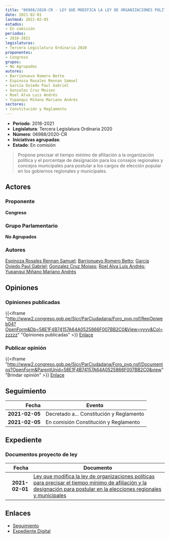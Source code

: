 ```yaml
---
title: "06988/2020-CR - LEY QUE MODIFICA LA LEY DE ORGANIZACIONES POLÍTICAS PARA PRECISAR EL TIEMPO MÍNIMO DE AFILIACIÓN Y LA DESIGNACIÓN PARA POSTULAR EN LAS ELECCIONES REGIONALES Y MUNICIPALES"
date: 2021-02-01
lastmod: 2021-02-05
estados:
- En comisión
periodos:
- 2016-2021
legislaturas:
- Tercera Legislatura Ordinaria 2020
proponentes:
- Congreso
grupos:
- No Agrupados
autores:
- Barrionuevo Romero Betto
- Espinoza Rosales Rennan Samuel
- García Oviedo Paul Gabriel
- Gonzalez Cruz Moises
- Roel Alva Luis Andrés
- Yupanqui Miñano Mariano Andrés
sectores:
- Constitución y Reglamento
---
```

- **Periodo**: 2016-2021
- **Legislatura**: Tercera Legislatura Ordinaria 2020
- **Número**: 06988/2020-CR
- **Iniciativas agrupadas**: 
- **Estado**: En comisión

> Propone precisar el tiempo mínimo de afiliación a la organización política y el porcentaje de designación para los consejos regionales y concejos municipales para postular a los cargos de elección popular en los gobiernos regionales y municipales.


## Actores

### Proponente

**Congreso**

### Grupo Parlamentario

**No Agrupados**

### Autores

[Espinoza Rosales Rennan Samuel](mailto:mailto:respinoza@congreso.gob.pe); [Barrionuevo Romero Betto](mailto:mailto:bbarrionuevo@congreso.gob.pe); [García Oviedo Paul Gabriel](mailto:mailto:pgarcia@congreso.gob.pe); [Gonzalez Cruz Moises](mailto:mailto:mgonzalezc@congreso.gob.pe); [Roel Alva Luis Andrés](mailto:mailto:lroel@congreso.gob.pe); [Yupanqui Miñano Mariano Andrés](mailto:mailto:myupanqui@congreso.gob.pe)

## Opiniones

### Opiniones publicadas

{{<iframe "http://www2.congreso.gob.pe/Sicr/ParCiudadana/Foro_pvp.nsf/RepOpiweb04?OpenForm&Db=58E1F4B74157A64A0525866F007BB2C0&View=yyyy&Col=zzzzz" "Opiniones publicadas" >}}
[Enlace](http://www2.congreso.gob.pe/Sicr/ParCiudadana/Foro_pvp.nsf/RepOpiweb04?OpenForm&Db=58E1F4B74157A64A0525866F007BB2C0&View=yyyy&Col=zzzzz)

### Publicar opinión

{{<iframe "http://www2.congreso.gob.pe/Sicr/ParCiudadana/Foro_pvp.nsf/Documentos?OpenForm&ParentUnid=58E1F4B74157A64A0525866F007BB2C0&view" "Brindar opinión" >}}
[Enlace](http://www2.congreso.gob.pe/Sicr/ParCiudadana/Foro_pvp.nsf/Documentos?OpenForm&ParentUnid=58E1F4B74157A64A0525866F007BB2C0&view)


## Seguimiento

| Fecha | Evento |
|------:|--------|
| **2021-02-05** | Decretado a... Constitución y Reglamento |
| **2021-02-05** | En comisión Constitución y Reglamento |

## Expediente

### Documentos proyecto de ley

| Fecha | Documento |
|------:|-----------|
| **2021-02-01** | [Ley que modifica la ley de organizaciones políticas para precisar el tiempo mínimo de afiliación y la designación para postular en la elecciones regionales y municipales](https://leyes.congreso.gob.pe/Documentos/2016_2021/Proyectos_de_Ley_y_de_Resoluciones_Legislativas/PL06988-20210201.pdf) |

## Enlaces

- [Seguimiento](http://www2.congreso.gob.pe/Sicr/TraDocEstProc/CLProLey2016.nsf/f7fff46988ca05b1052578e100829cc7/d1202a1c498a3ddc05258670005bf53f?OpenDocument)
- [Expediente Digital](http://www2.congreso.gob.pe/Sicr/TraDocEstProc/Expvirt_2011.nsf/visbusqptramdoc1621/06988?opendocument)

